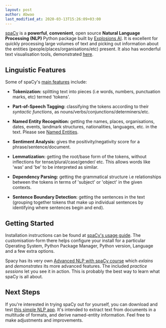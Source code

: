 ```yaml
---
layout: post
author: Abwao
last_modified_at: 2020-03-13T15:26:09+03:00
---
```

[spaCy](https://spacy.io/) is a **powerful**, **convenient**, open source **Natural Language Processing (NLP)** Python package built by [Explosions AI](https://explosion.ai/). It is excellent for quickly processing large volumes of text and picking out information about the entities (people/places/organisations/etc) present. It also has wonderful text visualisation tools, demonstrated [here](https://explosion.ai/demos/).

## Linguistic Features
Some of spaCy's [main features](https://spacy.io/usage/spacy-101#features) include:

- **Tokenization:** splitting text into pieces (i.e words, numbers, punctuation marks, etc) termed 'tokens'.

- **Part-of-Speech Tagging:** classifying the tokens according to their *syntactic functions*, as nouns/verbs/conjunctions/determiners/etc.

- **Named Entity Recognition:** getting the names, places, organisations, dates, events, landmark structures, nationalities, languages, etc. in the text. Please see [Named Entities](https://spacy.io/api/annotation#named-entities).

- **Sentiment Analysis:** gives the positivity/negativity score for a phrase/sentence/document.

- **Lemmatization:** getting the root/base form of the tokens, without inflections for tense/plural/case/gender/ etc. This allows words like 'was' and 'be' to be interpreted as similar.

- **Dependency Parsing:** getting the grammatical structure i.e relationships between the tokens in terms of 'subject' or 'object' in the given contexts.

- **Sentence Boundary Detection:** getting the sentences in the text (grouping together tokens that make up individual sentences by identifying where sentences begin and end).

## Getting Started
Installation instructions can be found at [spaCy's usage guide](https://spacy.io/usage). The customisation-form there helps configure your install for a particular Operating System, Python Package Manager, Python version, Language and a few extra options.

Spacy has its very own [Advanced NLP with spaCy course](https://course.spacy.io) which *exlains* and *demonstrates* its more advanced features. The included *practice sessions* let you see it in action. This is probably the best way to learn what spaCy is all about.

## Next Steps
If you're interested in trying spaCy out for yourself, you can download and test  [this simple NLP app](https://github.com/Tim-Abwao/text-mining-spacy). It's intended to extract text from documents in a multitude of formats, and derive named-entity information. Feel free to make adjustments and improvements.


